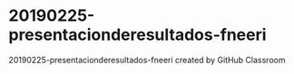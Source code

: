 # 20190225-presentacionderesultados-fneeri
20190225-presentacionderesultados-fneeri created by GitHub Classroom
